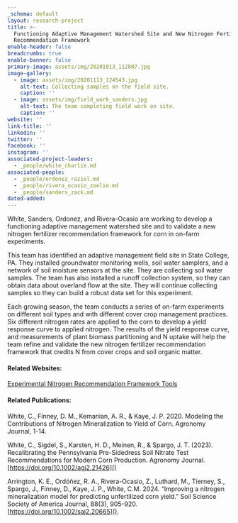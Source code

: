 ```yaml
---
_schema: default
layout: research-project
title: >-
  Functioning Adaptive Management Watershed Site and New Nitrogen Fertilizer
  Recommendation Framework
enable-header: false
breadcrumbs: true
enable-banner: false
primary-image: assets/img/20201013_112807.jpg
image-gallery:
  - image: assets/img/20201113_124543.jpg
    alt-text: Collecting samples on the field site.
    caption: ''
  - image: assets/img/field_work_sanders.jpg
    alt-text: The team completing field work on site.
    caption: ''
website: ''
link-title: ''
linkedin: ''
twitter: ''
facebook: ''
instagram: ''
associated-project-leaders:
  - _people/white_charlie.md
associated-people:
  - _people/ordonez_raziel.md
  - _people/rivera_ocasio_zoelie.md
  - _people/sanders_zack.md
dated-added:
---
```

White, Sanders, Ordonez, and Rivera-Ocasio are working to develop a functioning adaptive management watershed site and to validate a new nitrogen fertilizer recommendation framework for corn in on-farm experiments.

This team has identified an adaptive management field site in State College, PA. They installed groundwater monitoring wells, soil water samplers, and a network of soil moisture sensors at the site. They are collecting soil water samples. The team has also installed a runoff collection system, so they can obtain data about overland flow at the site. They will continue collecting samples so they can build a robust data set for this experiment.

Each growing season, the team conducts a series of on-farm experiments on different soil types and with different cover crop management practices. Six different nitrogen rates are applied to the corn to develop a yield response curve to applied nitrogen. The results of the yield response curve, and measurements of plant biomass partitioning and N uptake will help the team refine and validate the new nitrogen fertilizer recommendation framework that credits N from cover crops and soil organic matter.

#### Related Websites:

[Experimental Nitrogen Recommendation Framework Tools](https://extension.psu.edu/nitrogen-recommendations-for-corn)

#### Related Publications:

White, C., Finney, D. M., Kemanian, A. R., & Kaye, J. P. 2020. Modeling the Contributions of Nitrogen Mineralization to Yield of Corn. Agronomy Journal, 1-14.

White, C., Sigdel, S., Karsten, H. D., Meinen, R., & Spargo, J. T. (2023). Recalibrating the Pennsylvania Pre-Sidedress Soil Nitrate Test Recommendations for Modern Corn Production. Agronomy Journal. [https://doi.org/10.1002/agj2.21426]()

Arrington, K. E., Ordóñez, R. A., Rivera-Ocasio, Z., Luthard, M., Tierney, S., Spargo, J., Finney, D., Kaye, J. P., White, C.M. 2024. “Improving a nitrogen mineralization model for predicting unfertilized corn yield.” Soil Science Society of America Journal, 88(3), 905-920. [https://doi.org/10.1002/saj2.20665]().